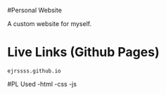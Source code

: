 #Personal Website

A custom website for myself.

# Live Links (Github Pages)
    ejrssss.github.io

#PL Used
-html -css -js
